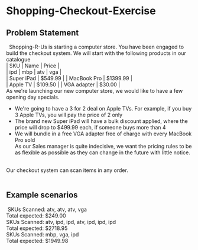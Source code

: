 # Shopping-Checkout-Exercise  
## Problem Statement  
​
​
Shopping-R-Us is starting a computer store. You have been engaged to build the checkout system. We will start with the following products in our catalogue  
​
​
| SKU | Name | Price |  
| ipd | mbp | atv | vga |  
| Super iPad | $549.99 | | MacBook Pro | $1399.99 |  
| Apple TV | $109.50 | | VGA adapter | $30.00 |  
As we're launching our new computer store, we would like to have a few opening day specials.
​
* We're going to have a 3 for 2 deal on Apple TVs. For example, if you buy 3 Apple TVs, you will pay the price of 2 only  
* The brand new Super iPad will have a bulk discount applied, where the price will drop to $499.99 each, if someone buys more than 4  
* We will bundle in a free VGA adapter free of charge with every MacBook Pro sold  
​
As our Sales manager is quite indecisive, we want the pricing rules to be as flexible as possible as they can change in the future with little notice.  
​

Our checkout system can scan items in any order.  
​


## Example scenarios
​
SKUs Scanned: atv, atv, atv, vga   
Total expected: $249.00  
​
SKUs Scanned: atv, ipd, ipd, atv, ipd, ipd, ipd   
Total expected: $2718.95  
​
SKUs Scanned: mbp, vga, ipd  
Total expected: $1949.98  
